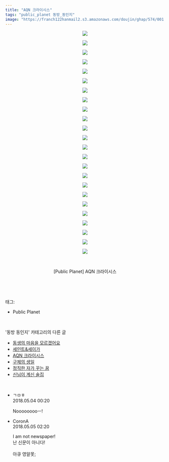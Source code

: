 ```yaml
---
title: "AQN 크라이시스"
tags: "public_planet 동방_동인지"
image: "https://franch122hanmail2.s3.amazonaws.com/doujin/ghap/574/001.jpg"
---
```

<div class="article">
<p style="text-align: center; clear: none; float: none;"><img src="{{ site.imgserver6 }}/ghap/574/001.jpg"/></p>
<p style="text-align: center; clear: none; float: none;"><img src="{{ site.imgserver6 }}/ghap/574/002.jpg"/></p>
<p style="text-align: center; clear: none; float: none;"><img src="{{ site.imgserver6 }}/ghap/574/003.jpg"/></p>
<p style="text-align: center; clear: none; float: none;"><img src="{{ site.imgserver6 }}/ghap/574/004.jpg"/></p>
<p style="text-align: center; clear: none; float: none;"><img src="{{ site.imgserver6 }}/ghap/574/005.jpg"/></p>
<p style="text-align: center; clear: none; float: none;"><img src="{{ site.imgserver6 }}/ghap/574/006.jpg"/></p>
<p style="text-align: center; clear: none; float: none;"><img src="{{ site.imgserver6 }}/ghap/574/007.jpg"/></p>
<p style="text-align: center; clear: none; float: none;"><img src="{{ site.imgserver6 }}/ghap/574/008.jpg"/></p>
<p style="text-align: center; clear: none; float: none;"><img src="{{ site.imgserver6 }}/ghap/574/009.jpg"/></p>
<p style="text-align: center; clear: none; float: none;"><img src="{{ site.imgserver6 }}/ghap/574/010.jpg"/></p>
<p style="text-align: center; clear: none; float: none;"><img src="{{ site.imgserver6 }}/ghap/574/011.jpg"/></p>
<p style="text-align: center; clear: none; float: none;"><img src="{{ site.imgserver6 }}/ghap/574/012.jpg"/></p>
<p style="text-align: center; clear: none; float: none;"><img src="{{ site.imgserver6 }}/ghap/574/013.jpg"/></p>
<p style="text-align: center; clear: none; float: none;"><img src="{{ site.imgserver6 }}/ghap/574/014.jpg"/></p>
<p style="text-align: center; clear: none; float: none;"><img src="{{ site.imgserver6 }}/ghap/574/015.jpg"/></p>
<p style="text-align: center; clear: none; float: none;"><img src="{{ site.imgserver6 }}/ghap/574/016.jpg"/></p>
<p style="text-align: center; clear: none; float: none;"><img src="{{ site.imgserver6 }}/ghap/574/017.jpg"/></p>
<p style="text-align: center; clear: none; float: none;"><img src="{{ site.imgserver6 }}/ghap/574/018.jpg"/></p>
<p style="text-align: center; clear: none; float: none;"><img src="{{ site.imgserver6 }}/ghap/574/019.jpg"/></p>
<p style="text-align: center; clear: none; float: none;"><img src="{{ site.imgserver6 }}/ghap/574/020.jpg"/></p>
<p style="text-align: center; clear: none; float: none;"><img src="{{ site.imgserver6 }}/ghap/574/021.jpg"/></p>
<p style="text-align: center; clear: none; float: none;"><img src="{{ site.imgserver6 }}/ghap/574/022.jpg"/></p>
<p style="text-align: center; clear: none; float: none;"><img src="{{ site.imgserver6 }}/ghap/574/023.jpg"/></p>
<p style="text-align: center; clear: none; float: none;"><img src="{{ site.imgserver6 }}/ghap/574/024.jpg"/></p>
<p style="text-align: center; clear: none; float: none;"><br/></p>
<p style="text-align: center; clear: none; float: none;">[Public Planet] AQN 크라이시스</p>
<p><br/></p>
</div><br/>
<div class="tagTrail">
<p>태그: </p>
<ul>
<li>Public Planet</li>
</ul>
</div><br/>
<div class="another">
<p>'동방 동인지' 카테고리의 다른 글</p>
<ul>
<li><a href="/ghap_576">동생의 마음을 모르겠어요</a></li>
<li><a href="/ghap_575">세인트&amp;세이가</a></li>
<li><a href="/ghap_574">AQN 크라이시스</a></li>
<li><a href="/ghap_573">구체의 생일</a></li>
<li><a href="/ghap_572">정직한 자가 꾸는 꿈</a></li>
<li><a href="/ghap_571">신님이 계신 술집</a></li>
</ul>
</div><br/>
<div class="cb_module cb_fluid">
<div class="cb_wrt cb_profile">
<div class="comment">
<ul>
<li class="cb_thumb_off" id="comment15250164">
<div class="cb_comment_area">
<div class="cb_info_area">
<div class="cb_section">
<span class="cb_nick_name">ㄱㅁㅎ</span>
</div>
<div class="cb_section">
<span class="cb_date">2018.05.04 00:20 </span>
</div>
</div>
<div class="cb_dsc_comment">
<p class="cb_dsc">
											Nooooooooㅡ!
										</p>
</div>
</div></li>
<li class="cb_thumb_off" id="comment15250786">
<div class="cb_comment_area">
<div class="cb_info_area">
<div class="cb_section">
<span class="cb_nick_name">CoronA</span>
</div>
<div class="cb_section">
<span class="cb_date">2018.05.05 02:20 </span>
</div>
</div>
<div class="cb_dsc_comment">
<p class="cb_dsc">
											I am not newspaper!<br/>
난 신문이 아니다!<br/>
<br/>
아큐 영알못;
										</p>
</div>
</div></li>
</ul>
</div>
</div><!-- commentList close -->
</div><br/>
